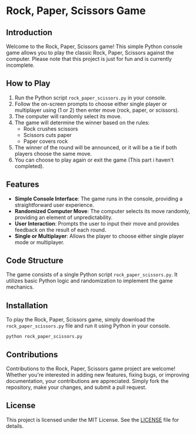# Rock, Paper, Scissors Game

## Introduction

Welcome to the Rock, Paper, Scissors game! This simple Python console game allows you to play the classic Rock, Paper, Scissors against the computer. Please note that this project is just for fun and is currently incomplete.

## How to Play

1. Run the Python script `rock_paper_scissors.py` in your console.
2. Follow the on-screen prompts to choose either single player or multiplayer using (1 or 2) then enter move (rock, paper, or scissors).
3. The computer will randomly select its move.
4. The game will determine the winner based on the rules:
   - Rock crushes scissors
   - Scissors cuts paper
   - Paper covers rock
5. The winner of the round will be announced, or it will be a tie if both players choose the same move.
6. You can choose to play again or exit the game (This part i haven't completed).

## Features

- **Simple Console Interface**: The game runs in the console, providing a straightforward user experience.
- **Randomized Computer Move**: The computer selects its move randomly, providing an element of unpredictability.
- **User Interaction**: Prompts the user to input their move and provides feedback on the result of each round.
- **Single or Multiplayer**: Allows the player to choose either single player mode or multiplayer.

## Code Structure

The game consists of a single Python script `rock_paper_scissors.py`. It utilizes basic Python logic and randomization to implement the game mechanics.

## Installation

To play the Rock, Paper, Scissors game, simply download the `rock_paper_scissors.py` file and run it using Python in your console.

```
python rock_paper_scissors.py
```

## Contributions

Contributions to the Rock, Paper, Scissors game project are welcome! Whether you're interested in adding new features, fixing bugs, or improving documentation, your contributions are appreciated. Simply fork the repository, make your changes, and submit a pull request.

## License

This project is licensed under the MIT License. See the [LICENSE](LICENSE) file for details.

